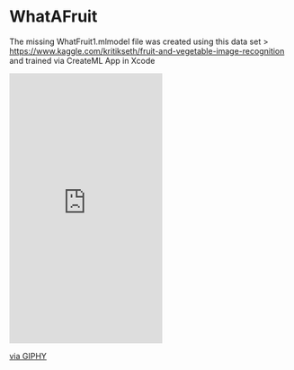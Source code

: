 # WhatAFruit

The missing WhatFruit1.mlmodel file was created using this data set > https://www.kaggle.com/kritikseth/fruit-and-vegetable-image-recognition
and trained via CreateML App in Xcode


<iframe src="https://giphy.com/embed/uyqmIUnATQZLGBeVen" width="272" height="480" frameBorder="0" class="giphy-embed" allowFullScreen></iframe><p><a href="https://giphy.com/gifs/uyqmIUnATQZLGBeVen">via GIPHY</a></p>
